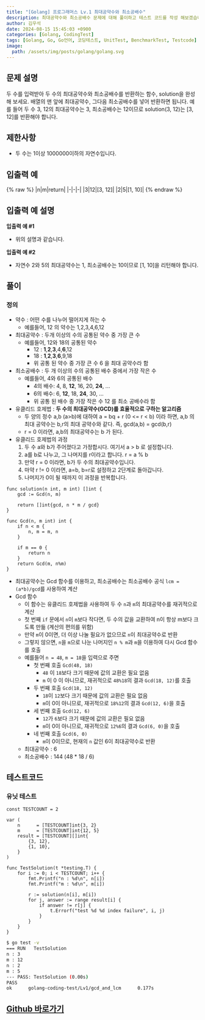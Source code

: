 ```yaml
---
title: "[Golang] 프로그래머스 Lv.1 최대공약수와 최소공배수"
description: 최대공약수와 최소공배수 문제에 대해 풀이하고 테스트 코드를 작성 해보겠습니다.
author: 김우석
date: 2024-08-15 15:45:03 +0900
categories: [Golang, CodingTest]
tags: [Golang, Go, Go언어, 코딩테스트, UnitTest, BenchmarkTest, Testcode]
image:
  path: /assets/img/posts/golang/golang.svg
---
```


## 문제 설명
두 수를 입력받아 두 수의 최대공약수와 최소공배수를 반환하는 함수, solution을 완성해 보세요. 배열의 맨 앞에 최대공약수, 그다음 최소공배수를 넣어 반환하면 됩니다. 예를 들어 두 수 3, 12의 최대공약수는 3, 최소공배수는 12이므로 solution(3, 12)는 [3, 12]를 반환해야 합니다.


## 제한사항
- 두 수는 1이상 1000000이하의 자연수입니다.


## 입출력 예
{% raw %}
|n|m|return|
|-|-|-|
|3|12|[3, 12]|
|2|5|[1, 10]|
{% endraw %}

## 입출력 예 설명
**입출력 예 #1**

- 위의 설명과 같습니다.

**입출력 예 #2**

- 자연수 2와 5의 최대공약수는 1, 최소공배수는 10이므로 [1, 10]을 리턴해야 합니다.

## 풀이 

### 정의
- 약수 : 어떤 수를 나누어 떨어지게 하는 수
	- 예를들어, 12 의 약수는 1,2,3,4,6,12
- 최대공약수 : 두개 이상의 수의 공통된 약수 중 가장 큰 수
	- 예를들어, 12와 18의 공통된 약수
		- 12 : **1**,**2**,**3**,4,**6**,12
		- 18 : **1**,**2**,**3**,**6**,9,18
		- 위 공통 된 약수 중 가장 큰 수 6 을 최대 공약수라 함
- 최소공배수 : 두 개 이상의 수의 공통된 배수 중에서 가장 작은 수
	- 예를들어, 4와 6의 공통된 배수
		- 4의 배수: 4, 8, **12**, 16, 20, **24**, ...
		- 6의 배수: 6, **12**, 18, **24**, 30, ...
		- 위 공통 된 배수 중 가장 작은 수 12 를 최소 공배수라 함
- 유클리드 호제법 : **두 수의 최대공약수(GCD)를 효율적으로 구하는 알고리즘**
	- 두 양의 정수 a,b (a>b)에 대하여 a = bq + r (0 <= r < b) 이라 하면, a,b 의 최대 공약수는 b,r의 최대 공약수와 같다. 즉,  gcd(a,b) = gcd(b,r)
	- r = 0 이라면, a,b의 최대공약수는 b 가 된다.
- 유클리드 호제법의 과정
	1. 두 수 a와 b가 주어졌다고 가정합시다. 여기서 a > b 로 설정합니다.
	2. a를 b로 나누고, 그 나머지를 r이라고 합니다. r = a % b
	3. 만약 r = 0 이라면, b가 두 수의 최대공약수입니다.
	4. 마약 r != 0 이라면, a=b, b=r로 설정하고 2단계로 돌아갑니다.
	5. 나머지가 0이 될 때까지 이 과정을 반복합니다.

```golang
func solution(n int, m int) []int {
	gcd := Gcd(n, m)

	return []int{gcd, n * m / gcd}
}

func Gcd(n, m int) int {
	if n < m {
		n, m = m, n
	}

	if m == 0 {
		return n
	}
	return Gcd(m, n%m)
}
```

- 최대공약수는 Gcd 함수를 이용하고, 최소공배수는 최소공배수 공식 `lcm = (a*b)/gcd`를 사용하여 계산
- Gcd 함수
	- 이 함수는 유클리드 호제법을 사용하여 두 수 `n`과 `m`의 최대공약수를 재귀적으로 계산
	- 첫 번째 `if` 문에서 `n`이 `m`보다 작다면, 두 수의 값을 교환하여 n이 항상 m보다 크도록 만듦 (계산의 편의를 위함)
	- 만약 `m`이 0이면, 더 이상 나눌 필요가 없으므로 `n`이 최대공약수로 반환
	- 그렇지 않으면, `n`을 `m`으로 나눈 나머지인 `n % m`과 `m`을 이용하여 다시 Gcd 함수를 호출
	- 예를들어 `n = 48`, `m = 18`을 입력으로 주면
		- 첫 번째 호출 `Gcd(48, 18)`
			- `48` 이 `18`보다 크기 때문에 값의 교환은 필요 없음
			- `m` 이 0 이 아니므로, 재귀적으로 `48%18`의 결과 `Gcd(18, 12)`를 호출
		- 두 번째 호출 `Gcd(18, 12)`
			- `18`이 `12`보다 크기 때문에 값의 교환은 필요 없음
			- `m`이 0이 아니므로, 재귀적으로 `18%12`의 결과 `Gcd(12, 6)`을 호출
		- 세 번째 호출 `Gcd(12, 6)`
			- `12`가 `6`보다 크기 때문에 값의 교환은 필요 없음
			- `m`이 0이 아니므로, 재귀적으로 `12%6`의 결과 `Gcd(6, 0)`을 호출
		- 네 번째 호출 `Gcd(6, 0)`
			- `m`이 0이므로, 현재의 `n` 값인 6이 최대공약수로 반환
	- 최대공약수 : 6
	- 최소공배수 : 144 (48 * 18 / 6)  


## 테스트코드
### 유닛 테스트
```golang
const TESTCOUNT = 2

var (
	n      = [TESTCOUNT]int{3, 2}
	m      = [TESTCOUNT]int{12, 5}
	result = [TESTCOUNT][]int{
		{3, 12},
		{1, 10},
	}
)

func TestSolution(t *testing.T) {
	for i := 0; i < TESTCOUNT; i++ {
		fmt.Printf("n : %d\n", n[i])
		fmt.Printf("m : %d\n", m[i])

		r := solution(n[i], m[i])
		for j, answer := range result[i] {
			if answer != r[j] {
				t.Errorf("test %d %d index failure", i, j)
			}
		}
	}
}

```

```bash
$ go test -v
=== RUN   TestSolution
n : 3
m : 12
n : 2
m : 5
--- PASS: TestSolution (0.00s)
PASS
ok      golang-coding-test/Lv1/gcd_and_lcm      0.177s
```

## [Github 바로가기](https://github.com/kr-goos/golang-coding-test/tree/master/Lv1/gcd_and_lcm)